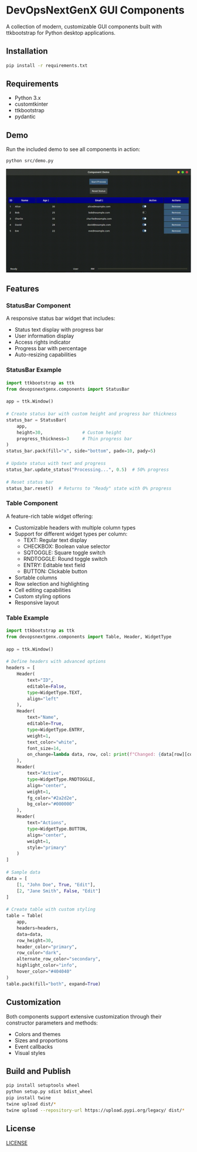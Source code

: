 # DevOpsNextGenX GUI Components

A collection of modern, customizable GUI components built with ttkbootstrap for Python desktop applications.

## Installation

```bash
pip install -r requirements.txt
```

## Requirements

- Python 3.x
- customtkinter
- ttkbootstrap
- pydantic

## Demo

Run the included demo to see all components in action:

```bash
python src/demo.py
```

![demo.gif](https://raw.githubusercontent.com/devopsnextgenx/ctk-gui-components/refs/heads/main/docs/imgs/demo.gif)


## Features

### StatusBar Component
A responsive status bar widget that includes:
- Status text display with progress bar
- User information display
- Access rights indicator
- Progress bar with percentage
- Auto-resizing capabilities

### StatusBar Example

```python
import ttkbootstrap as ttk
from devopsnextgenx.components import StatusBar

app = ttk.Window()

# Create status bar with custom height and progress bar thickness
status_bar = StatusBar(
    app,
    height=30,               # Custom height
    progress_thickness=3     # Thin progress bar
)
status_bar.pack(fill="x", side="bottom", padx=10, pady=5)

# Update status with text and progress
status_bar.update_status("Processing...", 0.5)  # 50% progress

# Reset status bar
status_bar.reset()  # Returns to "Ready" state with 0% progress
```

### Table Component
A feature-rich table widget offering:
- Customizable headers with multiple column types
- Support for different widget types per column:
  - TEXT: Regular text display
  - CHECKBOX: Boolean value selector
  - SQTOGGLE: Square toggle switch
  - RNDTOGGLE: Round toggle switch
  - ENTRY: Editable text field
  - BUTTON: Clickable button
- Sortable columns
- Row selection and highlighting
- Cell editing capabilities
- Custom styling options
- Responsive layout

### Table Example

```python
import ttkbootstrap as ttk
from devopsnextgenx.components import Table, Header, WidgetType

app = ttk.Window()

# Define headers with advanced options
headers = [
    Header(
        text="ID",
        editable=False,
        type=WidgetType.TEXT,
        align="left"
    ),
    Header(
        text="Name",
        editable=True,
        type=WidgetType.ENTRY,
        weight=1,
        text_color="white",
        font_size=14,
        on_change=lambda data, row, col: print(f"Changed: {data[row][col]}")
    ),
    Header(
        text="Active",
        type=WidgetType.RNDTOGGLE,
        align="center",
        weight=1,
        fg_color="#2a2d2e",
        bg_color="#000000"
    ),
    Header(
        text="Actions",
        type=WidgetType.BUTTON,
        align="center",
        weight=1,
        style="primary"
    )
]

# Sample data
data = [
    [1, "John Doe", True, "Edit"],
    [2, "Jane Smith", False, "Edit"]
]

# Create table with custom styling
table = Table(
    app,
    headers=headers,
    data=data,
    row_height=30,
    header_color="primary",
    row_color="dark",
    alternate_row_color="secondary",
    highlight_color="info",
    hover_color="#404040"
)
table.pack(fill="both", expand=True)
```

## Customization

Both components support extensive customization through their constructor parameters and methods:

- Colors and themes
- Sizes and proportions
- Event callbacks
- Visual styles

## Build and Publish
```bash
pip install setuptools wheel
python setup.py sdist bdist_wheel
pip install twine
twine upload dist/*
twine upload --repository-url https://upload.pypi.org/legacy/ dist/*
```

## License

[LICENSE](https://github.com/devopsnextgenx/ctk-gui-components/blob/main/LICENSE.md)